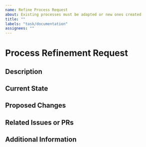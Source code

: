 ```yaml
---
name: Refine Process Request
about: Existing processes must be adapted or new ones created
title: ""
labels: "task/documentation"
assignees: ""
---
```


# Process Refinement Request

## Description
<!-- Provide a brief description of the process that needs refinement and the reason behind it. -->

## Current State
<!-- Describe the current state of the process, including any pain points or inefficiencies. -->

## Proposed Changes
<!-- Outline the changes that need to be made to improve the process. Be as specific as possible. -->

## Related Issues or PRs
<!-- If there are any related issues or pull requests, mention them here. -->

## Additional Information
<!-- Any additional information or context that may be helpful for understanding the issue. -->
